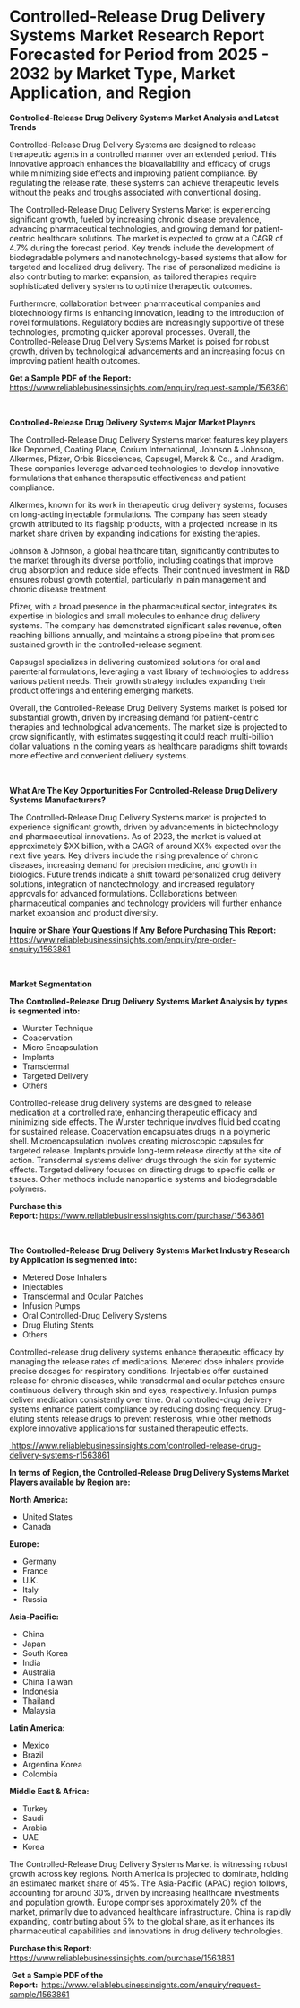 <p><h1>Controlled-Release Drug Delivery Systems Market Research Report Forecasted for Period from 2025 -  2032 by Market Type, Market Application, and Region</h1></p><p><strong>Controlled-Release Drug Delivery Systems Market Analysis and Latest Trends</strong></p>
<p><p>Controlled-Release Drug Delivery Systems are designed to release therapeutic agents in a controlled manner over an extended period. This innovative approach enhances the bioavailability and efficacy of drugs while minimizing side effects and improving patient compliance. By regulating the release rate, these systems can achieve therapeutic levels without the peaks and troughs associated with conventional dosing.</p><p>The Controlled-Release Drug Delivery Systems Market is experiencing significant growth, fueled by increasing chronic disease prevalence, advancing pharmaceutical technologies, and growing demand for patient-centric healthcare solutions. The market is expected to grow at a CAGR of 4.7% during the forecast period. Key trends include the development of biodegradable polymers and nanotechnology-based systems that allow for targeted and localized drug delivery. The rise of personalized medicine is also contributing to market expansion, as tailored therapies require sophisticated delivery systems to optimize therapeutic outcomes.</p><p>Furthermore, collaboration between pharmaceutical companies and biotechnology firms is enhancing innovation, leading to the introduction of novel formulations. Regulatory bodies are increasingly supportive of these technologies, promoting quicker approval processes. Overall, the Controlled-Release Drug Delivery Systems Market is poised for robust growth, driven by technological advancements and an increasing focus on improving patient health outcomes.</p></p>
<p><strong>Get a Sample PDF of the Report:&nbsp;</strong> <a href="https://www.reliablebusinessinsights.com/enquiry/request-sample/1563861?utm_campaign=75&utm_medium=2&utm_source=Github&utm_content=ia&utm_term=19042025&utm_id=controlled-release-drug-delivery-systems">https://www.reliablebusinessinsights.com/enquiry/request-sample/1563861</a></p>
<p>&nbsp;</p>
<p><strong>Controlled-Release Drug Delivery Systems Major Market Players</strong></p>
<p><p>The Controlled-Release Drug Delivery Systems market features key players like Depomed, Coating Place, Corium International, Johnson & Johnson, Alkermes, Pfizer, Orbis Biosciences, Capsugel, Merck & Co., and Aradigm. These companies leverage advanced technologies to develop innovative formulations that enhance therapeutic effectiveness and patient compliance.</p><p>Alkermes, known for its work in therapeutic drug delivery systems, focuses on long-acting injectable formulations. The company has seen steady growth attributed to its flagship products, with a projected increase in its market share driven by expanding indications for existing therapies.</p><p>Johnson & Johnson, a global healthcare titan, significantly contributes to the market through its diverse portfolio, including coatings that improve drug absorption and reduce side effects. Their continued investment in R&D ensures robust growth potential, particularly in pain management and chronic disease treatment.</p><p>Pfizer, with a broad presence in the pharmaceutical sector, integrates its expertise in biologics and small molecules to enhance drug delivery systems. The company has demonstrated significant sales revenue, often reaching billions annually, and maintains a strong pipeline that promises sustained growth in the controlled-release segment.</p><p>Capsugel specializes in delivering customized solutions for oral and parenteral formulations, leveraging a vast library of technologies to address various patient needs. Their growth strategy includes expanding their product offerings and entering emerging markets.</p><p>Overall, the Controlled-Release Drug Delivery Systems market is poised for substantial growth, driven by increasing demand for patient-centric therapies and technological advancements. The market size is projected to grow significantly, with estimates suggesting it could reach multi-billion dollar valuations in the coming years as healthcare paradigms shift towards more effective and convenient delivery systems.</p></p>
<p>&nbsp;</p>
<p><strong>What Are The Key Opportunities For Controlled-Release Drug Delivery Systems Manufacturers?</strong></p>
<p><p>The Controlled-Release Drug Delivery Systems market is projected to experience significant growth, driven by advancements in biotechnology and pharmaceutical innovations. As of 2023, the market is valued at approximately $XX billion, with a CAGR of around XX% expected over the next five years. Key drivers include the rising prevalence of chronic diseases, increasing demand for precision medicine, and growth in biologics. Future trends indicate a shift toward personalized drug delivery solutions, integration of nanotechnology, and increased regulatory approvals for advanced formulations. Collaborations between pharmaceutical companies and technology providers will further enhance market expansion and product diversity.</p></p>
<p><strong>Inquire or Share Your Questions If Any Before Purchasing This Report:</strong> <a href="https://www.reliablebusinessinsights.com/enquiry/pre-order-enquiry/1563861?utm_campaign=75&utm_medium=2&utm_source=Github&utm_content=ia&utm_term=19042025&utm_id=controlled-release-drug-delivery-systems">https://www.reliablebusinessinsights.com/enquiry/pre-order-enquiry/1563861</a></p>
<p>&nbsp;</p>
<p><strong>Market Segmentation</strong></p>
<p><strong>The Controlled-Release Drug Delivery Systems Market Analysis by types is segmented into:</strong></p>
<p><ul><li>Wurster Technique</li><li>Coacervation</li><li>Micro Encapsulation</li><li>Implants</li><li>Transdermal</li><li>Targeted Delivery</li><li>Others</li></ul></p>
<p><p>Controlled-release drug delivery systems are designed to release medication at a controlled rate, enhancing therapeutic efficacy and minimizing side effects. The Wurster technique involves fluid bed coating for sustained release. Coacervation encapsulates drugs in a polymeric shell. Microencapsulation involves creating microscopic capsules for targeted release. Implants provide long-term release directly at the site of action. Transdermal systems deliver drugs through the skin for systemic effects. Targeted delivery focuses on directing drugs to specific cells or tissues. Other methods include nanoparticle systems and biodegradable polymers.</p></p>
<p><strong>Purchase this Report:&nbsp;</strong><a href="https://www.reliablebusinessinsights.com/purchase/1563861?utm_campaign=75&utm_medium=2&utm_source=Github&utm_content=ia&utm_term=19042025&utm_id=controlled-release-drug-delivery-systems">https://www.reliablebusinessinsights.com/purchase/1563861</a></p>
<p>&nbsp;</p>
<p><strong>The Controlled-Release Drug Delivery Systems Market Industry Research by Application is segmented into:</strong></p>
<p><ul><li>Metered Dose Inhalers</li><li>Injectables</li><li>Transdermal and Ocular Patches</li><li>Infusion Pumps</li><li>Oral Controlled-Drug Delivery Systems</li><li>Drug Eluting Stents</li><li>Others</li></ul></p>
<p><p>Controlled-release drug delivery systems enhance therapeutic efficacy by managing the release rates of medications. Metered dose inhalers provide precise dosages for respiratory conditions. Injectables offer sustained release for chronic diseases, while transdermal and ocular patches ensure continuous delivery through skin and eyes, respectively. Infusion pumps deliver medication consistently over time. Oral controlled-drug delivery systems enhance patient compliance by reducing dosing frequency. Drug-eluting stents release drugs to prevent restenosis, while other methods explore innovative applications for sustained therapeutic effects.</p></p>
<p><a href="https://www.reliablebusinessinsights.com/controlled-release-drug-delivery-systems-r1563861?utm_campaign=75&utm_medium=2&utm_source=Github&utm_content=ia&utm_term=19042025&utm_id=controlled-release-drug-delivery-systems">&nbsp;https://www.reliablebusinessinsights.com/controlled-release-drug-delivery-systems-r1563861</a></p>
<p><strong>In terms of Region, the Controlled-Release Drug Delivery Systems Market Players available by Region are:</strong></p>
<p>
    <p> <strong> North America: </strong>
        <ul>
            <li>United States</li>
            <li>Canada</li>
        </ul>
        </p> 
    <p> <strong> Europe: </strong>
        <ul>
            <li>Germany</li>
            <li>France</li>
            <li>U.K.</li>
            <li>Italy</li>
            <li>Russia</li>
        </ul>
        </p> 
    <p> <strong> Asia-Pacific: </strong>
        <ul>
            <li>China</li>
            <li>Japan</li>
            <li>South Korea</li>
            <li>India</li>
            <li>Australia</li>
            <li>China Taiwan</li>
            <li>Indonesia</li>
            <li>Thailand</li>
            <li>Malaysia</li>
        </ul>
        </p> 
    <p> <strong> Latin America: </strong>
        <ul>
            <li>Mexico</li>
            <li>Brazil</li>
            <li>Argentina Korea</li>
            <li>Colombia</li>
        </ul>
        </p> 
    <p> <strong> Middle East & Africa: </strong>
        <ul>
            <li>Turkey</li>
            <li>Saudi</li>
            <li>Arabia</li>
            <li>UAE</li>
            <li>Korea</li>
        </ul>
    </p>
    </p>
<p><p>The Controlled-Release Drug Delivery Systems Market is witnessing robust growth across key regions. North America is projected to dominate, holding an estimated market share of 45%. The Asia-Pacific (APAC) region follows, accounting for around 30%, driven by increasing healthcare investments and population growth. Europe comprises approximately 20% of the market, primarily due to advanced healthcare infrastructure. China is rapidly expanding, contributing about 5% to the global share, as it enhances its pharmaceutical capabilities and innovations in drug delivery technologies.</p></p>
<p><strong>Purchase this Report: </strong><a href="https://www.reliablebusinessinsights.com/purchase/1563861?utm_campaign=75&utm_medium=2&utm_source=Github&utm_content=ia&utm_term=19042025&utm_id=controlled-release-drug-delivery-systems">https://www.reliablebusinessinsights.com/purchase/1563861</a></p>
<p>&nbsp;<strong>Get a Sample PDF of the Report:&nbsp;&nbsp;</strong><a href="https://www.reliablebusinessinsights.com/enquiry/request-sample/1563861?utm_campaign=75&utm_medium=2&utm_source=Github&utm_content=ia&utm_term=19042025&utm_id=controlled-release-drug-delivery-systems">https://www.reliablebusinessinsights.com/enquiry/request-sample/1563861</a></p>
<p><strong></strong></p>
<p><p></p><p></p><p></p></p>